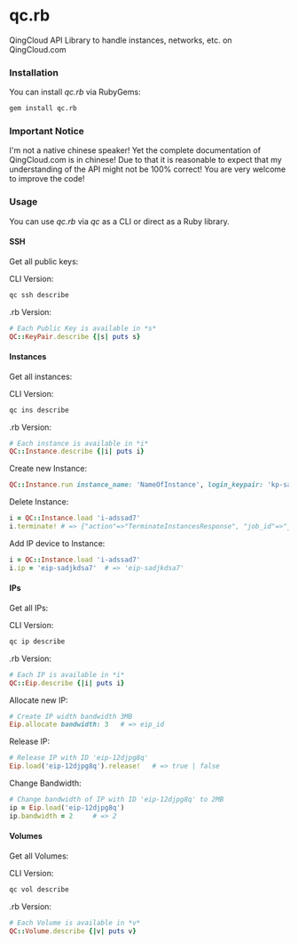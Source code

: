 qc.rb
=====

QingCloud API Library to handle instances, networks, etc. on QingCloud.com

### Installation

You can install *qc.rb* via RubyGems:

```bash
gem install qc.rb
```

### Important Notice

I'm not a native chinese speaker! Yet the complete documentation of QingCloud.com is in chinese! Due to that it is reasonable to expect that my understanding of the API might not be 100% correct! You are very welcome to improve the code!

### Usage

You can use *qc.rb* via *qc* as a CLI or direct as a Ruby library.

#### SSH

Get all public keys:

CLI Version:

```bash
qc ssh describe
```

.rb Version:

```ruby
# Each Public Key is available in *s*
QC::KeyPair.describe {|s| puts s}
```

#### Instances

Get all instances:

CLI Version:

```bash
qc ins describe
```

.rb Version:

```ruby
# Each instance is available in *i*
QC::Instance.describe {|i| puts i}
```

Create new Instance:

```ruby
QC::Instance.run instance_name: 'NameOfInstance', login_keypair: 'kp-sadasd67' # => instance_id
```

Delete Instance:

```ruby
i = QC::Instance.load 'i-adssad7'
i.terminate! # => {"action"=>"TerminateInstancesResponse", "job_id"=>"j-asd7djk", "ret_code"=>0}
```

Add IP device to Instance:

```ruby
i = QC::Instance.load 'i-adssad7'
i.ip = 'eip-sadjkdsa7'  # => 'eip-sadjkdsa7'
```

#### IPs

Get all IPs:

CLI Version:

```bash
qc ip describe
```

.rb Version:

```ruby
# Each IP is available in *i*
QC::Eip.describe {|i| puts i}
```

Allocate new IP:

```ruby
# Create IP width bandwidth 3MB
Eip.allocate bandwidth: 3   # => eip_id
```

Release IP:

```ruby
# Release IP with ID 'eip-12djpg8q'
Eip.load('eip-12djpg8q').release!   # => true | false
```

Change Bandwidth:

```ruby
# Change bandwidth of IP with ID 'eip-12djpg8q' to 2MB
ip = Eip.load('eip-12djpg8q')
ip.bandwidth = 2     # => 2
```

#### Volumes

Get all Volumes:

CLI Version:

```bash
qc vol describe
```

.rb Version:

```ruby
# Each Volume is available in *v*
QC::Volume.describe {|v| puts v}
```
